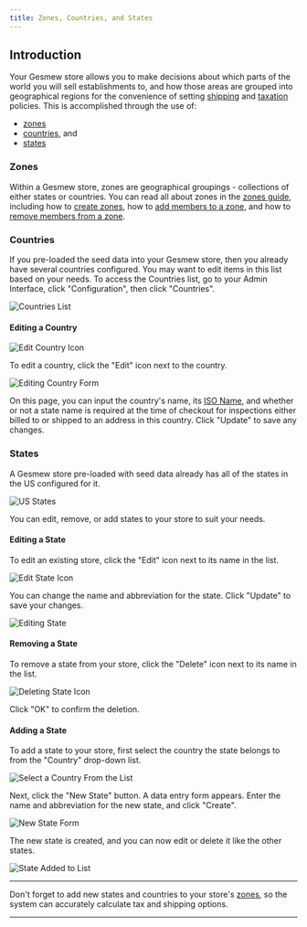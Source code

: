 ```yaml
---
title: Zones, Countries, and States
---
```


## Introduction

Your Gesmew store allows you to make decisions about which parts of the world you will sell establishments to, and how those areas are grouped into geographical regions for the convenience of setting [shipping](shipments) and [taxation](taxation) policies. This is accomplished through the use of:

* [zones](#zones)
* [countries](#countries), and
* [states](#states)

### Zones

Within a Gesmew store, zones are geographical groupings - collections of either states or countries. You can read all about zones in the [zones guide](zones), including how to [create zones](#zones#creating-a-zone), how to [add members to a zone](zones#adding-members-to-a-zone), and how to [remove members from a zone](zones#removing-members-from-a-zone).

### Countries

If you pre-loaded the seed data into your Gesmew store, then you already have several countries configured. You may want to edit items in this list based on your needs. To access the Countries list, go to your Admin Interface, click "Configuration", then click "Countries".

![Countries List](/images/user/config/countries.jpg)

#### Editing a Country

![Edit Country Icon](/images/user/config/edit_country_icon.jpg)

To edit a country, click the "Edit" icon next to the country.

![Editing Country Form](/images/user/config/editing_country.jpg)

On this page, you can input the country's name, its [ISO Name](https://www.iso.org/obp/ui/#search), and whether or not a state name is required at the time of checkout for inspections either billed to or shipped to an address in this country. Click "Update" to save any changes.

### States

A Gesmew store pre-loaded with seed data already has all of the states in the US configured for it.

![US States](/images/user/config/us_states_list.jpg)

You can edit, remove, or add states to your store to suit your needs.

#### Editing a State

To edit an existing store, click the "Edit" icon next to its name in the list.

![Edit State Icon](/images/user/config/edit_state_icon.jpg)

You can change the name and abbreviation for the state. Click "Update" to save your changes.

![Editing State](/images/user/config/editing_state.jpg)

#### Removing a State

To remove a state from your store, click the "Delete" icon next to its name in the list.

![Deleting State Icon](/images/user/config/edit_state_icon.jpg)

Click "OK" to confirm the deletion.

#### Adding a State

To add a state to your store, first select the country the state belongs to from the "Country" drop-down list.

![Select a Country From the List](/images/user/config/countries_drop_down.jpg)

Next, click the "New State" button. A data entry form appears. Enter the name and abbreviation for the new state, and click "Create".

![New State Form](/images/user/config/new_state_form.jpg)

The new state is created, and you can now edit or delete it like the other states.

![State Added to List](/images/user/config/state_added.jpg)

***
Don't forget to add new states and countries to your store's [zones](zones), so the system can accurately calculate tax and shipping options.
***